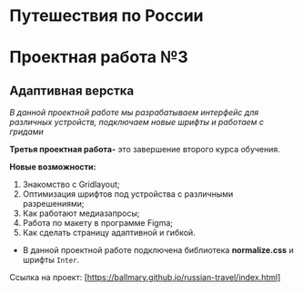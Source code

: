 # Путешествия по России
# Проектная работа №3 

## Адаптивная верстка

*В данной проектной работе мы разрабатываем интерфейс для различных устройств, подключаем новые шрифты и работаем с гридами*

**Третья проектная работа-** это завершение второго курса обучения.

**Новые возможности:**
1. Знакомство с Gridlayout;
2. Оптимизация шрифтов под устройства с различными разрешениями;
3. Как работают медиазапросы;
4. Работа по макету в программе Figma;
5. Как сделать страницу адаптивной и гибкой.

* В данной проектной работе подключена библиотека **normalize.css** и шрифты ```Inter```.

Ссылка на проект: [https://ballmary.github.io/russian-travel/index.html]
